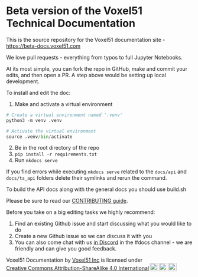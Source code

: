 # Beta version of the  Voxel51 Technical Documentation
This is the source repository for the Voxel51 documentation site - https://beta-docs.voxel51.com

We love pull requests - everything from typos to full Jupyter Notebooks.

At its most simple, you can fork the repo in GitHub, make and commit your edits, and then open a PR. 
A step above would be setting up local development.

To install and edit the doc:

1. Make and activate a virtual environment

```python
# Create a virtual environment named '.venv'
python3 -m venv .venv

# Activate the virtual environment
source .venv/bin/activate
````

2. Be in the root directory of the repo
3. `pip install -r requirements.txt`
4. Run `mkdocs serve` 

If you find errors while executing `mkdocs serve` related to the `docs/api` and `docs/ts_api` folders delete their symlinks and rerun the command. 

To build the API docs along with the general docs you should use build.sh

Please be sure to read our [CONTRIBUTING guide](CONTRIBUTING.md). 

Before you take on a big editing tasks we highly recommend:
1. Find an existing Github issue and start discussing what you would like to do
2. Create a new Github issue so we can discuss it with you
3. You can also come chat with us [in Discord](https://community.voxel51.com/) in the #docs channel - we are friendly and can give you good feedback.


 <p xmlns:cc="http://creativecommons.org/ns#" xmlns:dct="http://purl.org/dc/terms/"><span property="dct:title">Voxel51 Documentation</span> by <a rel="cc:attributionURL dct:creator" property="cc:attributionName" href="https://voxel51.com">Voxel51 Inc</a> is licensed under <a href="https://creativecommons.org/licenses/by-sa/4.0/?ref=chooser-v1" target="_blank" rel="license noopener noreferrer" style="display:inline-block;">Creative Commons Attribution-ShareAlike 4.0 International<img style="height:22px!important;margin-left:3px;vertical-align:text-bottom;" src="https://mirrors.creativecommons.org/presskit/icons/cc.svg?ref=chooser-v1" alt=""><img style="height:22px!important;margin-left:3px;vertical-align:text-bottom;" src="https://mirrors.creativecommons.org/presskit/icons/by.svg?ref=chooser-v1" alt=""><img style="height:22px!important;margin-left:3px;vertical-align:text-bottom;" src="https://mirrors.creativecommons.org/presskit/icons/sa.svg?ref=chooser-v1" alt=""></a></p> 
